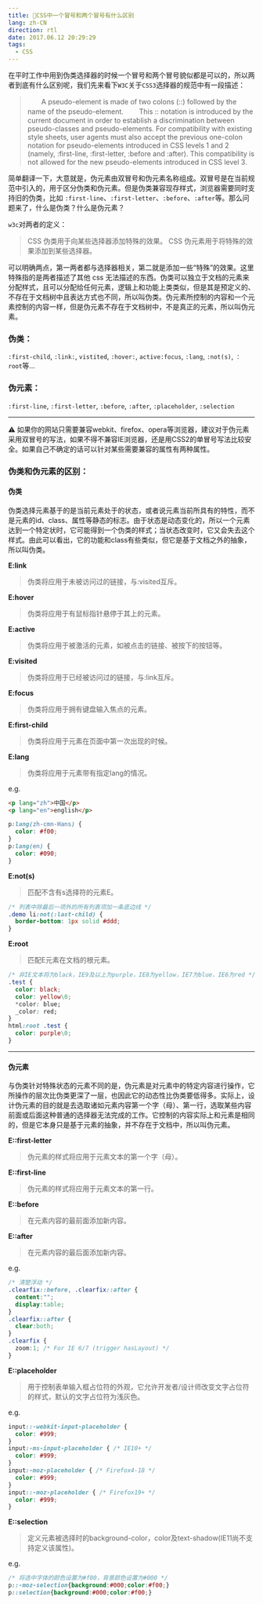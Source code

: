 ```yaml
---
title: 🙌CSS中一个冒号和两个冒号有什么区别
lang: zh-CN
direction: rtl
date: 2017.06.12 20:29:29
tags:
  - CSS
---
```


在平时工作中用到伪类选择器的时候一个冒号和两个冒号貌似都是可以的，所以两者到底有什么区别呢，我们先来看下`W3C`关于`CSS3`选择器的规范中有一段描述： 

>　　A pseudo-element is made of two colons (::) followed by the name of the pseudo-element. 
　　This :: notation is introduced by the current document in order to establish a discrimination between pseudo-classes and pseudo-elements. For compatibility with existing style sheets, user agents must also accept the previous one-colon notation for pseudo-elements introduced in CSS levels 1 and 2 (namely, :first-line, :first-letter, :before and :after). This compatibility is not allowed for the new pseudo-elements introduced in CSS level 3. 

简单翻译一下，大意就是，伪元素由双冒号和伪元素名称组成。双冒号是在当前规范中引入的，用于区分伪类和伪元素。但是伪类兼容现存样式，浏览器需要同时支持旧的伪类，比如  `:first-line`、`:first-letter`、`:before`、`:after`等。那么问题来了，什么是伪类？什么是伪元素？

`w3c`对两者的定义：
> CSS 伪类用于向某些选择器添加特殊的效果。
CSS 伪元素用于将特殊的效果添加到某些选择器。

可以明确两点，第一两者都与选择器相关，第二就是添加一些“特殊”的效果。这里特殊指的是两者描述了其他 css 无法描述的东西。伪类可以独立于文档的元素来分配样式，且可以分配给任何元素，逻辑上和功能上类类似，但是其是预定义的、不存在于文档树中且表达方式也不同，所以叫伪类。伪元素所控制的内容和一个元素控制的内容一样，但是伪元素不存在于文档树中，不是真正的元素，所以叫伪元素。

### 伪类：
`:first-child`, `:link:`, `vistited`, `:hover:`, `active:focus`, `:lang`, `:not(s)`, `：root`等...

### 伪元素：
`:first-line`, `:first-letter`, `:before`, `:after`, `:placeholder`, `:selection`

***

⚠️ 如果你的网站只需要兼容webkit、firefox、opera等浏览器，建议对于伪元素采用双冒号的写法，如果不得不兼容IE浏览器，还是用CSS2的单冒号写法比较安全。如果自己不确定的话可以针对某些需要兼容的属性有两种属性。

### 伪类和伪元素的区别：

#### 伪类

伪类选择元素基于的是当前元素处于的状态，或者说元素当前所具有的特性，而不是元素的id、class、属性等静态的标志。由于状态是动态变化的，所以一个元素达到一个特定状时，它可能得到一个伪类的样式；当状态改变时，它又会失去这个样式。由此可以看出，它的功能和class有些类似，但它是基于文档之外的抽象，所以叫伪类。

**E:link** 
> 伪类将应用于未被访问过的链接，与:visited互斥。

**E:hover** 
> 伪类将应用于有鼠标指针悬停于其上的元素。

**E:active** 
> 伪类将应用于被激活的元素，如被点击的链接、被按下的按钮等。

**E:visited** 
> 伪类将应用于已经被访问过的链接，与:link互斥。

**E:focus** 
> 伪类将应用于拥有键盘输入焦点的元素。

**E:first-child** 
> 伪类将应用于元素在页面中第一次出现的时候。

**E:lang** 
> 伪类将应用于元素带有指定lang的情况。

e.g.

```html
<p lang="zh">中国</p>
<p lang="en">english</p>
```
```css
p:lang(zh-cmn-Hans) {
  color: #f00;
}
p:lang(en) {
  color: #090;
}
```

**E:not(s)**
> 匹配不含有s选择符的元素E。

```css
/* 列表中除最后一项外的所有列表项加一条底边线 */
.demo li:not(:last-child) {
  border-bottom: 1px solid #ddd;
}
```

**E:root**
> 匹配E元素在文档的根元素。

```css
/* 非IE文本将为black，IE9及以上为purple，IE8为yellow，IE7为blue，IE6为red */
.test {
  color: black;
  color: yellow\0;
  *color: blue;
  _color: red;
}
html:root .test {
  color: purple\0;
}
```

*** 

#### 伪元素
与伪类针对特殊状态的元素不同的是，伪元素是对元素中的特定内容进行操作，它所操作的层次比伪类更深了一层，也因此它的动态性比伪类要低得多。实际上，设计伪元素的目的就是去选取诸如元素内容第一个字（母）、第一行，选取某些内容前面或后面这种普通的选择器无法完成的工作。它控制的内容实际上和元素是相同的，但是它本身只是基于元素的抽象，并不存在于文档中，所以叫伪元素。

**E::first-letter**
> 伪元素的样式将应用于元素文本的第一个字（母）。

**E::first-line**
> 伪元素的样式将应用于元素文本的第一行。

**E::before**
> 在元素内容的最前面添加新内容。

**E::after**
> 在元素内容的最后面添加新内容。

e.g.

```css
/* 清楚浮动 */
.clearfix::before, .clearfix::after {
  content:"";
  display:table;
}
.clearfix::after {
  clear:both;
}
.clearfix {
  zoom:1; /* For IE 6/7 (trigger hasLayout) */
}
```

**E::placeholder**
> 用于控制表单输入框占位符的外观，它允许开发者/设计师改变文字占位符的样式，默认的文字占位符为浅灰色。

e.g.

```css
input::-webkit-input-placeholder {
  color: #999;
}
input:-ms-input-placeholder { /* IE10+ */
  color: #999;
}
input:-moz-placeholder { /* Firefox4-18 */
  color: #999;
}
input::-moz-placeholder { /* Firefox19+ */
  color: #999;
}
```

**E::selection**
> 定义元素被选择时的background-color，color及text-shadow(IE11尚不支持定义该属性)。

e.g.

```css
/* 将选中字体的颜色设置为#f00，背景颜色设置为#000 */
p::-moz-selection{background:#000;color:#f00;}
p::selection{background:#000;color:#f00;}
```